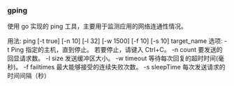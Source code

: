 


### gping

使用 go 实现的 ping 工具，主要用于监测应用的网络连通性情况。

用法: ping [-t true] [-n 10] [-l 32] [-w 1500] [-f 10] [-s 10] target_name
选项:
  	-t                 Ping 指定的主机，直到停止。
                   	   若要停止，请键入 Ctrl+C。
   	-n count           要发送的回显请求数。
    -l size            发送缓冲区大小。
	-w timeout         等待每次回复的超时时间(毫秒)。
	-f failtimes       最大能够接受的连续失败次数。
	-s sleepTime       每次发送请求的时间间隔（秒）